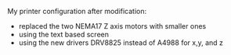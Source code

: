 My printer configuration after modification:
- replaced the two NEMA17 Z axis motors with smaller ones
- using the text based screen 
- using the new drivers DRV8825 instead of A4988 for x,y, and z 
